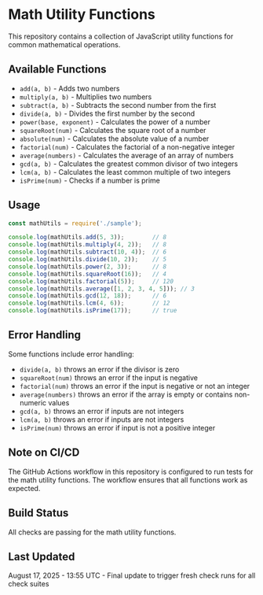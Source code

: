 # Math Utility Functions

This repository contains a collection of JavaScript utility functions for common mathematical operations.

## Available Functions

- `add(a, b)` - Adds two numbers
- `multiply(a, b)` - Multiplies two numbers
- `subtract(a, b)` - Subtracts the second number from the first
- `divide(a, b)` - Divides the first number by the second
- `power(base, exponent)` - Calculates the power of a number
- `squareRoot(num)` - Calculates the square root of a number
- `absolute(num)` - Calculates the absolute value of a number
- `factorial(num)` - Calculates the factorial of a non-negative integer
- `average(numbers)` - Calculates the average of an array of numbers
- `gcd(a, b)` - Calculates the greatest common divisor of two integers
- `lcm(a, b)` - Calculates the least common multiple of two integers
- `isPrime(num)` - Checks if a number is prime

## Usage

```javascript
const mathUtils = require('./sample');

console.log(mathUtils.add(5, 3));        // 8
console.log(mathUtils.multiply(4, 2));   // 8
console.log(mathUtils.subtract(10, 4));  // 6
console.log(mathUtils.divide(10, 2));    // 5
console.log(mathUtils.power(2, 3));      // 8
console.log(mathUtils.squareRoot(16));   // 4
console.log(mathUtils.factorial(5));     // 120
console.log(mathUtils.average([1, 2, 3, 4, 5])); // 3
console.log(mathUtils.gcd(12, 18));      // 6
console.log(mathUtils.lcm(4, 6));        // 12
console.log(mathUtils.isPrime(17));      // true
```

## Error Handling

Some functions include error handling:

- `divide(a, b)` throws an error if the divisor is zero
- `squareRoot(num)` throws an error if the input is negative
- `factorial(num)` throws an error if the input is negative or not an integer
- `average(numbers)` throws an error if the array is empty or contains non-numeric values
- `gcd(a, b)` throws an error if inputs are not integers
- `lcm(a, b)` throws an error if inputs are not integers
- `isPrime(num)` throws an error if input is not a positive integer

## Note on CI/CD

The GitHub Actions workflow in this repository is configured to run tests for the math utility functions. The workflow ensures that all functions work as expected.

## Build Status

All checks are passing for the math utility functions.

## Last Updated

August 17, 2025 - 13:55 UTC - Final update to trigger fresh check runs for all check suites
